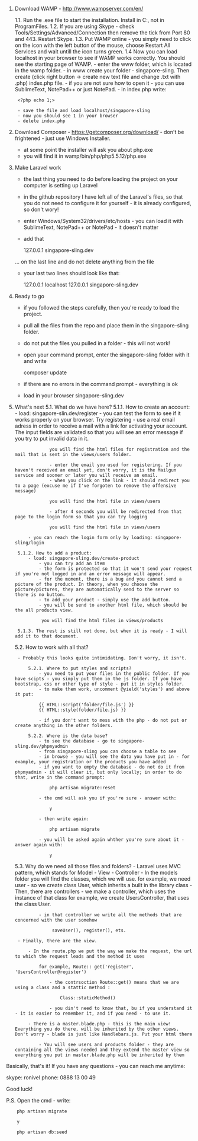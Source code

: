 1. Download WAMP - http://www.wampserver.com/en/

	1.1. Run the .exe file to start the installation. Install in C:, not in ProgramFiles.
	1.2. If you are using Skype - check Tools/Settings/Advanced/Connection then remove the tick from Port 80 and 443. Restart Skype.
	1.3. Put WAMP online - you simply need to click on the icon with the left button of the mouse, choose Restart All Services and wait untill the icon turns green.
	1.4 Now you can load localhost in your browser to see if WAMP works correctly. You should see the starting page of WAMP.
		- enter the www folder, which is located in the wamp folder. 
		- in www create your folder - singapore-sling. Then create (click right button -> create new text file and change .txt with .php) index.php file. 
		- if you are not sure how to open it - you can use SublimeText, NotePad++ or just NotePad. 
		- in index.php write:

		<?php echo 1;>

		- save the file and load localhost/singapore-sling
		- now you should see 1 in your browser
		- delete index.php

2. Download Composer - https://getcomposer.org/download/ - don't be frightened - just use Windows Installer.
	- at some point the installer will ask you about php.exe
	- you will find it in wamp/bin/php/php5.5.12/php.exe

3. Make Laravel work
	- the last thing you need to do before loading the project on your computer is setting up Laravel
	- in the github repository I have left all of the Laravel's files, so that you do not need to configure it for yourself - it is already configured, so don't wory!
	- enter Windows/System32/drivers/etc/hosts - you can load it with SublimeText, NotePad++ or NotePad - it doesn't matter
	- add that 

		127.0.0.1       singapore-sling.dev

	... on the last line and do not delete anything from the file
	- your last two lines should look like that: 

		127.0.0.1       localhost
		127.0.0.1       singapore-sling.dev

4. Ready to go
	- if you followed the steps carefully, then you're ready to load the project.
	- pull all the files from the repo and place them in the singapore-sling folder. 
	- do not put the files you pulled in a folder - this will not work!
	- open your command prompt, enter the singapore-sling folder with it and write 

		composer update

	- if there are no errors in the command prompt - everything is ok
	- load in your browser singapore-sling.dev

5. What's next
	5.1. What do we have here?
		5.1.1. How to create an account:
			- load: singapore-slin.dev/register
					- you can test the form to see if it works properly on your browser. Try registering - use a real email adress in order to receive a mail with a link for activating your account. The input fields are validated so that you will see an error message if you try to put invalid data in it.

					you will find the html files for registration and the mail that is sent in the views/users folder. 

					- enter the email you used for registering. If you haven't received an email yet, don't worry, it is the Mailgun service and sooner or later you will receive an email. 
					- when you click on the link - it should redirect you to a page (excuse me if I've forgoten to remove the offensive message)

					you will find the html file in views/users

					- after 4 seconds you will be redirected from that page to the login form so that you can try logging

					you will find the html file in views/users

			- you can reach the login form only by loading: singapore-sling/login

		5.1.2. How to add a product:
			- load: singapore-sling.dev/create-product
				- you can try add an item
				- the form is protected so that it won't send your request if you're not logged in and an error message will appear.
				- for the moment, there is a bug and you cannot send a picture of the product. In theory, when you choose the picture/pictures, they are automatically send to the server so there is no button.
				- to add your product - simply use the add button.
				- you will be send to another html file, which should be the all products view.

				 you will find the html files in views/products

		5.1.3. The rest is still not done, but when it is ready - I will add it to that document.

	5.2. How to work with all that?

		- Probably this looks quite intimidating. Don't worry, it isn't.

			5.2.1. Where to put styles and scripts?
				- you need to put your files in the public folder. If you have scipts - you simply put them in the js folder. If you have bootstrap, css or other type of style - put it in styles folder.
				- to make them work, uncomment @yield('styles') and above it put: 

				{{ HTML::script('folder/file.js') }}
				{{ HTML::style(folder/file.js) }}

				- if you don't want to mess with the php - do not put or create anything in the other folders.

			5.2.2. Where is the data base?
				- to see the database - go to singapore-sling.dev/phpmyadmin
				- from singapore-sling you can choose a table to see
				- in browse - you will see the data you have put in - for example, your registration or the products you have added
				- if you want to empty the database - do not do it from phpmyadmin - it will clear it, but only locally; in order to do that, write in the command prompt:

					php artisan migrate:reset

				- the cmd will ask you if you're sure - answer with:

					y

				- then write again:

					php artisan migrate

				- you will be asked again whther you're sure about it - answer again with:

					y
	
	5.3. Why do we need all those files and folders?
		- Laravel uses MVC pattern, which stands for Model - View - Controller
		- In the models folder you will find the classes, which we will use.
				for example, we need user - so we create class User, which inherits a built in the library class
		- Then, there are controllers - we make a controller, which uses the instance of that class
				for example, we create UsersController, that uses the class User. 

				- in that controller we write all the methods that are concerned with the user somehow 

					 saveUser(), register(), ets.

		- Finally, there are the view. 

			- In the route.php we put the way we make the request, the url to which the request leads and the method it uses

				for example, Route:: get('register', 'UsersController@register')

					- the contrsoction Route::get() means that we are using a class and a stattic method :

						Class::staticMethod()

					- you din't need to know that, bu if you understand it - it is easier to remember it, and if you need - to use it.

			- There is a master.blade.php - this is the main view! Everything you do there, will be inherited by the other views. Don't worry - blade is just like Handlebars.js. Put your html there

				- You will see users and products folder - they are containing all the views needed and they extend the master view so everything you put in master.blade.php will be inherited by them


Basically, that's it! If you have any questions - you can reach me anytime:

skype: ronivel
phone: 0888 13 00 49

Good luck!

P.S. Open the cmd - write: 

		php artisan migrate

		y

		php artisan db:seed










